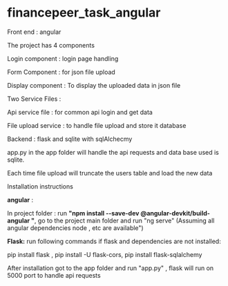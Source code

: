 # financepeer_task_angular

Front end : angular

The project has 4 components

Login component : login page handling

Form Component : for json file upload

Display component : To display the uploaded data in json file

Two Service Files :

Api service file : for common api login and get data

File upload service : to handle file upload and store it database

Backend : flask and sqlite with sqlAlchecmy

app.py in the app folder will handle the api requests and data base used is sqlite.

Each time file upload will truncate the users table and load the new data

Installation instructions

**angular** : 

In project folder :
run **"npm install --save-dev @angular-devkit/build-angular "**,
go to the project main folder and run "ng serve" (Assuming all angular dependencies node , etc are available")

**Flask:** 
run following commands if flask and dependencies are not installed:

pip install flask , pip install -U flask-cors, pip install flask-sqlalchemy

After installation got to the app folder and run "app.py" , flask will run on 5000 port to handle api requests
